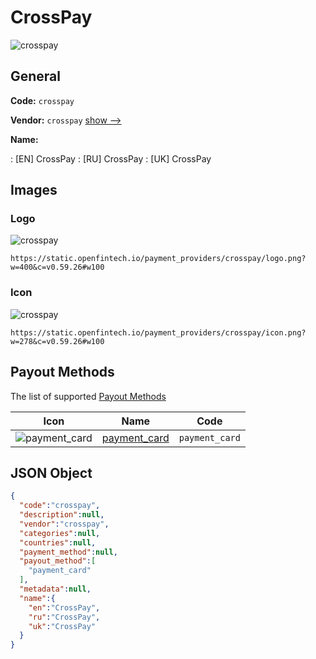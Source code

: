 
# CrossPay 
![crosspay](https://static.openfintech.io/payment_providers/crosspay/logo.png?w=400&c=v0.59.26#w100)  

## General 
 
**Code:** `crosspay` 
 
**Vendor:** `crosspay` [show -->](/vendors/crosspay/) 
 
**Name:** 
 
:	[EN] CrossPay 
:	[RU] CrossPay 
:	[UK] CrossPay 
 

## Images 

### Logo 
 
![crosspay](https://static.openfintech.io/payment_providers/crosspay/logo.png?w=400&c=v0.59.26#w100)  

```
https://static.openfintech.io/payment_providers/crosspay/logo.png?w=400&c=v0.59.26#w100
```  

### Icon 
 
![crosspay](https://static.openfintech.io/payment_providers/crosspay/icon.png?w=278&c=v0.59.26#w100)  

```
https://static.openfintech.io/payment_providers/crosspay/icon.png?w=278&c=v0.59.26#w100
```  

## Payout Methods 
 
The list of supported [Payout Methods](/payout-methods/) 

|Icon|Name|Code| 
|:---:|:---:|:---:| 
|![payment_card](https://static.openfintech.io/payout_methods/payment_card/icon.svg?w=278&c=v0.59.26#w40) |[payment_card](payout-methodspayment_card/)|`payment_card`| 
 

## JSON Object 

```json
{
  "code":"crosspay",
  "description":null,
  "vendor":"crosspay",
  "categories":null,
  "countries":null,
  "payment_method":null,
  "payout_method":[
    "payment_card"
  ],
  "metadata":null,
  "name":{
    "en":"CrossPay",
    "ru":"CrossPay",
    "uk":"CrossPay"
  }
}
```  
